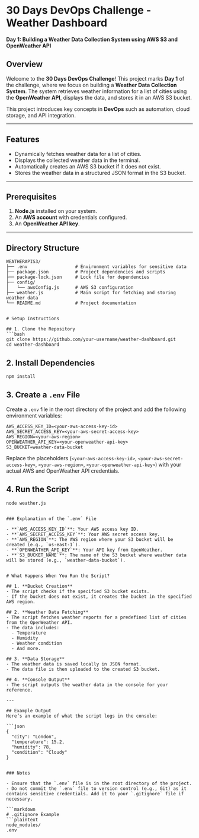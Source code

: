 # 30 Days DevOps Challenge - Weather Dashboard  
**Day 1: Building a Weather Data Collection System using AWS S3 and OpenWeather API**

## Overview  
Welcome to the **30 Days DevOps Challenge**! This project marks **Day 1** of the challenge, where we focus on building a **Weather Data Collection System**. The system retrieves weather information for a list of cities using the **OpenWeather API**, displays the data, and stores it in an AWS S3 bucket.

This project introduces key concepts in **DevOps** such as automation, cloud storage, and API integration.

---

## Features  
- Dynamically fetches weather data for a list of cities.
- Displays the collected weather data in the terminal.
- Automatically creates an AWS S3 bucket if it does not exist.
- Stores the weather data in a structured JSON format in the S3 bucket.

---

## Prerequisites  
1. **Node.js** installed on your system.  
2. An **AWS account** with credentials configured.  
3. An **OpenWeather API key**.  

---

## Directory Structure  
```plaintext
WEATHERAPIS3/
├── .env                  # Environment variables for sensitive data
├── package.json          # Project dependencies and scripts
├── package-lock.json     # Lock file for dependencies
├── config/
│   └── awsConfig.js      # AWS S3 configuration
├── weather.js            # Main script for fetching and storing weather data
└── README.md             # Project documentation


# Setup Instructions

## 1. Clone the Repository
```bash
git clone https://github.com/your-username/weather-dashboard.git
cd weather-dashboard
```

## 2. Install Dependencies
```bash
npm install
```

## 3. Create a `.env` File
Create a `.env` file in the root directory of the project and add the following environment variables:

```plaintext
AWS_ACCESS_KEY_ID=<your-aws-access-key-id>
AWS_SECRET_ACCESS_KEY=<your-aws-secret-access-key>
AWS_REGION=<your-aws-region>
OPENWEATHER_API_KEY=<your-openweather-api-key>
S3_BUCKET=weather-data-bucket
```

Replace the placeholders (`<your-aws-access-key-id>`, `<your-aws-secret-access-key>`, `<your-aws-region>`, `<your-openweather-api-key>`) with your actual AWS and OpenWeather API credentials.

## 4. Run the Script
```bash
node weather.js
```
```

### Explanation of the `.env` File

- **`AWS_ACCESS_KEY_ID`**: Your AWS access key ID.
- **`AWS_SECRET_ACCESS_KEY`**: Your AWS secret access key.
- **`AWS_REGION`**: The AWS region where your S3 bucket will be created (e.g., `us-east-1`).
- **`OPENWEATHER_API_KEY`**: Your API key from OpenWeather.
- **`S3_BUCKET_NAME`**: The name of the S3 bucket where weather data will be stored (e.g., `weather-data-bucket`).


# What Happens When You Run the Script?

## 1. **Bucket Creation**
- The script checks if the specified S3 bucket exists.
- If the bucket does not exist, it creates the bucket in the specified AWS region.

## 2. **Weather Data Fetching**
- The script fetches weather reports for a predefined list of cities from the OpenWeather API.
- The data includes:
  - Temperature
  - Humidity
  - Weather condition
  - And more.

## 3. **Data Storage**
- The weather data is saved locally in JSON format.
- The data file is then uploaded to the created S3 bucket.

## 4. **Console Output**
- The script outputs the weather data in the console for your reference.

---

## Example Output
Here’s an example of what the script logs in the console:

```json
{
  "city": "London",
  "temperature": 15.2,
  "humidity": 78,
  "condition": "Cloudy"
}


### Notes

- Ensure that the `.env` file is in the root directory of the project.
- Do not commit the `.env` file to version control (e.g., Git) as it contains sensitive credentials. Add it to your `.gitignore` file if necessary.

```markdown
# .gitignore Example
```plaintext
node_modules/
.env
```
```
